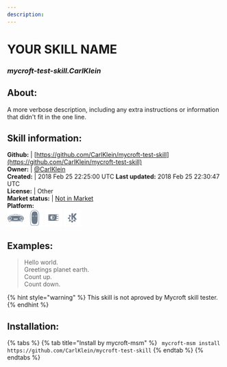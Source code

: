 ```yaml
---    
description:   
---    
```

# YOUR SKILL NAME  
### _mycroft-test-skill.CarlKlein_  
## About:  
A more verbose description, including any extra instructions or
information that didn't fit in the one line.

## Skill information:  
**Github:** | [https://github.com/CarlKlein/mycroft-test-skill](https://github.com/CarlKlein/mycroft-test-skill)  
**Owner:** | [@CarlKlein](https://github.com/CarlKlein)  
**Created:** | 2018 Feb 25 22:25:00 UTC  **Last updated:** 2018 Feb 25 22:30:47 UTC  
**License:** | Other  
**Market status:** | [Not in Market](https://market.mycroft.ai/skill/)  
**Platform:**  
 ![](../.gitbook/assets/mark-1-icon.png)  ![](../.gitbook/assets/mark-2-icon.png)  ![](../.gitbook/assets/picroft-icon.png)  ![](../.gitbook/assets/kde.png)   
## Examples:  
> Hello world.  
> Greetings planet earth.  
> Count up.  
> Count down.  
  
{% hint style="warning" %}
This skill is not aproved by Mycroft skill tester.
{% endhint %}
    
## Installation:  
{% tabs %}
{% tab title="Install by mycroft-msm" %}
``` mycroft-msm install https://github.com/CarlKlein/mycroft-test-skill```
{% endtab %}
  {% endtabs %}
  